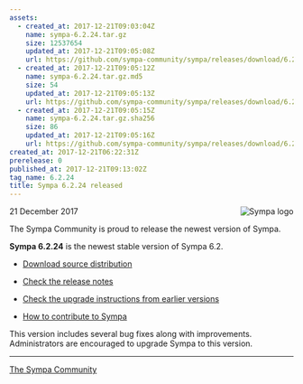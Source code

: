```yaml
---
assets:
  - created_at: 2017-12-21T09:03:04Z
    name: sympa-6.2.24.tar.gz
    size: 12537654
    updated_at: 2017-12-21T09:05:08Z
    url: https://github.com/sympa-community/sympa/releases/download/6.2.24/sympa-6.2.24.tar.gz
  - created_at: 2017-12-21T09:05:12Z
    name: sympa-6.2.24.tar.gz.md5
    size: 54
    updated_at: 2017-12-21T09:05:13Z
    url: https://github.com/sympa-community/sympa/releases/download/6.2.24/sympa-6.2.24.tar.gz.md5
  - created_at: 2017-12-21T09:05:15Z
    name: sympa-6.2.24.tar.gz.sha256
    size: 86
    updated_at: 2017-12-21T09:05:16Z
    url: https://github.com/sympa-community/sympa/releases/download/6.2.24/sympa-6.2.24.tar.gz.sha256
created_at: 2017-12-21T06:22:31Z
prerelease: 0
published_at: 2017-12-21T09:13:02Z
tag_name: 6.2.24
title: Sympa 6.2.24 released
---
```


<img align="right" src="https://www.sympa.org/_media/logos/old/sympa_multi_150x121.png" title="Sympa logo"/> 21 December 2017

The Sympa Community is proud to release the newest version of Sympa.

**Sympa 6.2.24** is the newest stable version of Sympa 6.2.

- [Download source distribution](https://github.com/sympa-community/sympa/releases/download/6.2.24/sympa-6.2.24.tar.gz)
- [Check the release notes](https://github.com/sympa-community/sympa/blob/6.2.24/NEWS.md)
- [Check the upgrade instructions from earlier versions](https://sympa-community.github.io/manual/upgrade/notes.html)

- [How to contribute to Sympa](https://github.com/sympa-community/sympa/blob/6.2.24/CONTRIBUTING.md)

This version includes several bug fixes along with improvements. Administrators are encouraged to upgrade Sympa to this version.

----
[The Sympa Community](https://github.com/sympa-community)